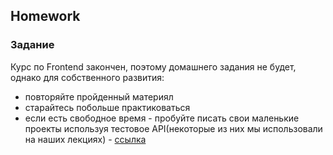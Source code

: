 ## Homework

### Задание

Курс по Frontend закончен, поэтому домашнего задания не будет, однако для собственного развития:

- повторяйте пройденный материял
- старайтесь побольше практиковаться
- если есть свободное время - пробуйте писать свои маленькие проекты используя тестовое API(некоторые из них мы использовали на наших лекциях) - [ссылка](https://pxstudio.pw/blog/15-besplatnyh-api-dlya-napisaniya-testovyh-prilozhenij)
